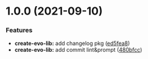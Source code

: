 # 1.0.0 (2021-09-10)


### Features

* **create-evo-lib:** add changelog pkg ([ed5fea8](https://github.com/AlvisS66/tools-lib/commit/ed5fea88c5f85b2a402b70cf5ad116b8c2d8e0d3))
* **create-evo-lib:** add commit lint&prompt ([480bfcc](https://github.com/AlvisS66/tools-lib/commit/480bfcc43c60148d1f7c2dcc0a8fba005d1fc907))



